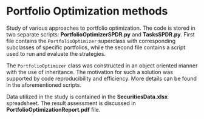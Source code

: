 # Portfolio Optimization methods
Study of various approaches to portfolio optimization. The code is stored in two separate scripts: **PortfolioOptimizerSPDR.py** and **TasksSPDR.py**. First file contains the `PortfolioOptimizer` superclass with corresponding subclasses of specific portfolios, while the second file contains a script used to run and evaluate the strategies.

The `PortfolioOptimizer` class was constructed in an object oriented manner with the use of inheritance. The motivation for such a solution was supported by code reproducibility and efficiency. More details can be found in the aforementioned scripts.

Data utilized in the study is contained in the **SecuritiesData.xlsx** spreadsheet. The result assessment is discussed in **PortfolioOptimizationReport.pdf** file. 
